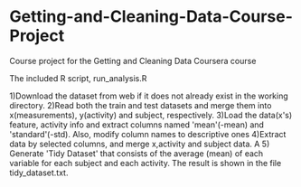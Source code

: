 # Getting-and-Cleaning-Data-Course-Project

Course project for the Getting and Cleaning Data Coursera course

The included R script, run_analysis.R

1)Download the dataset from web if it does not already exist in the working directory.
2)Read both the train and test datasets and merge them into x(measurements), y(activity) and subject, respectively.
3)Load the data(x's) feature, activity info and extract columns named 'mean'(-mean) and 'standard'(-std). Also, modify column names to descriptive ones 
4)Extract data by selected columns, and merge x,activity and subject data. A
5) Generate 'Tidy Dataset' that consists of the average (mean) of each variable for each subject and each activity. The result is shown in the file tidy_dataset.txt.
